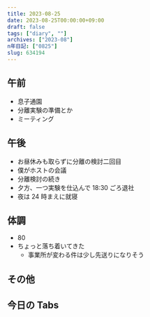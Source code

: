 ```yaml
---
title: 2023-08-25
date: 2023-08-25T00:00:00+09:00
draft: false
tags: ["diary", ""]
archives: ["2023-08"]
n年日記: ["0825"]
slug: 634194
---
```


## 午前

- 息子通園
- 分離実験の準備とか
- ミーティング

## 午後

- お昼休みも取らずに分離の検討二回目
- 僕がホストの会議
- 分離検討の続き
- 夕方、一つ実験を仕込んで 18:30 ごろ退社
- 夜は 24 時まえに就寝

## 体調

- 80
- ちょっと落ち着いてきた
  - 事業所が変わる件は少し先送りになりそう

## その他

## 今日の Tabs
